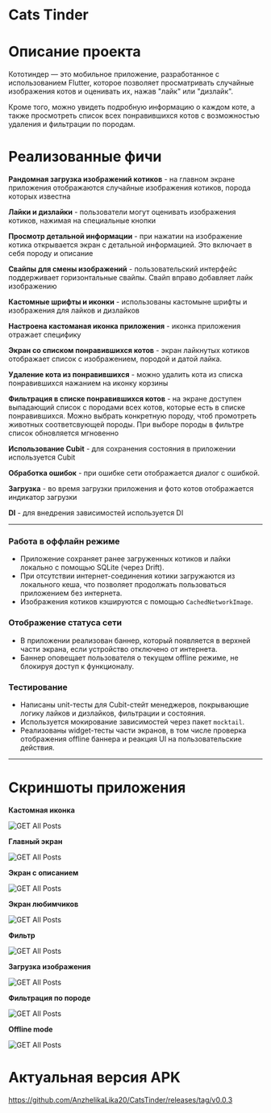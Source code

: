 # Cats Tinder

# Описание проекта
Кототиндер — это мобильное приложение, разработанное с использованием Flutter, которое позволяет просматривать случайные изображения котов и оценивать их, нажав "лайк" или "дизлайк".

Кроме того, можно увидеть подробную информацию о каждом коте, а также просмотреть список всех понравившихся котов с возможностью удаления и фильтрации по породам.

# Реализованные фичи

**Рандомная загрузка изображений котиков** - на главном экране приложения отображаются случайные изображения котиков, порода которых известна

**Лайки и дизлайки** - пользователи могут оценивать изображения котиков, нажимая на специальные кнопки

**Просмотр детальной информации** - при нажатии на изображение котика открывается экран с детальной информацией. Это включает в себя породу и описание

**Свайпы для смены изображений** - пользовательский интерфейс поддерживает горизонтальные свайпы.
Свайп вправо добавляет лайк изображению

**Кастомные шрифты и иконки** - использованы кастомыне шрифты и изображения для лайков и дизлайков

**Настроена кастоманая иконка приложения** - иконка приложения отражает специфику

**Экран со списком понравившихся котов** - экран лайкнутых котиков отображает список с изображением, породой и датой лайка.

**Удаление кота из понравившихся** - можно удалить кота из списка понравившихся нажанием на иконку корзины

**Фильтрация в списке понравившихся котов** - на экране доступен выпадающий список с породами всех котов, которые есть в списке понравившихся.
Можно выбрать конкретную породу, чтоб промотреть животных соответсвующей породы. При выборе породы в фильтре список обновляется мгновенно

**Использование Сubit** - для сохранения состояния в приложении используется Сubit

**Обработка ошибок** - при ошибке сети отображается диалог с ошибкой.

**Загрузка** - во время загрузки приложения и фото котов отображается индикатор загрузки

**DI** - для внедрения зависимостей используется DI

---

### Работа в оффлайн режиме
- Приложение сохраняет ранее загруженных котиков и лайки локально с помощью SQLite (через Drift).
- При отсутствии интернет-соединения котики загружаются из локального кеша, что позволяет продолжать пользоваться приложением без интернета.
- Изображения котиков кэшируются с помощью `CachedNetworkImage`.

### Отображение статуса сети
- В приложении реализован баннер, который появляется в верхней части экрана, если устройство отключено от интернета.
- Баннер оповещает пользователя о текущем offline режиме, не блокируя доступ к функционалу.

### Тестирование
- Написаны unit-тесты для Cubit-стейт менеджеров, покрывающие логику лайков и дизлайков, фильтрации и состояния.
- Используется мокирование зависимостей через пакет `mocktail`.
- Реализованы widget-тесты части экранов, в том числе проверка отображения offline баннера и реакция UI на пользовательские действия.

---

# Скриншоты приложения
**Кастомная иконка**

![GET All Posts](/screens_pictures/app_icon.png)


**Главный экран**

![GET All Posts](/screens_pictures/main_screen.png)


**Экран с описанием**

![GET All Posts](/screens_pictures/details_screen.png)

**Экран любимчиков**

![GET All Posts](/screens_pictures/favourites.png)

**Фильтр**

![GET All Posts](/screens_pictures/filter.png)

**Загрузка изображения**

![GET All Posts](/screens_pictures/image_loader.png)

**Фильтрация по породе**

![GET All Posts](/screens_pictures/selected_cats.png)

**Offline mode**

![GET All Posts](/screens_pictures/offline.png)

# Актуальная версия APK

https://github.com/AnzhelikaLika20/CatsTinder/releases/tag/v0.0.3
